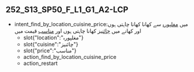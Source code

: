## 252_S13_SP50_F_L1_G1_A2-LCP
* intent_find_by_location_cuisine_price:میں [مغلپورہ](location) سے کھانا کھانا چاہتی ہوں اور کھانے میں [چائنیز](cuisine) کھانا چاہتی ہوں اور [مناسب](price) قیمت میں
	- slot{"location":"مغلپورہ"}
	- slot{"cuisine":"چائنیز"}
	- slot{"price":"مناسب"}
	- action_find_by_location_cuisine_price
	- action_restart